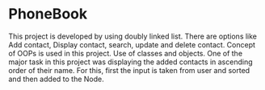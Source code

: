 # PhoneBook

This project is developed by using doubly linked list.
There are options like Add contact, Display contact, search, update and delete contact.
Concept of OOPs is used in this project. Use of classes and objects.
One of the major task in this project was displaying the added contacts in ascending order of their name.
For this, first the input is taken from user and sorted and then added to the Node.
